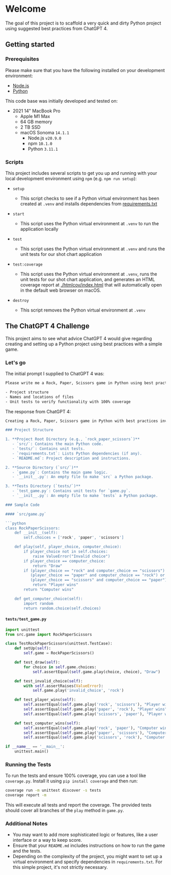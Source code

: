 # Welcome

The goal of this project is to scaffold a very quick and dirty Python project using suggested best practices from ChatGPT 4.

## Getting started

### Prerequisites

Please make sure that you have the following installed on your development environment:

- [Node.js](https://nodejs.org/en)
- [Python](https://www.python.org)

This code base was initially developed and tested on:

- 2021 14" MacBook Pro
  - Apple M1 Max
  - 64 GB memory
  - 2 TB SSD
  - macOS Sonoma `14.1.1`
    - Node.js `v20.9.0`
    - npm `10.1.0`
    - Python `3.11.1`

### Scripts

This project includes several scripts to get you up and running with your local development environment using `npm` (e.g. `npm run setup`):

- `setup`

  - This script checks to see if a Python virtual environment has been created at `.venv` and installs dependencies from [requirements.txt](./requirements.txt)

- `start`

  - This script uses the Python virtual environment at `.venv` to run the application locally

- `test`

  - This script uses the Python virtual environment at `.venv` and runs the unit tests for our shot chart application

- `test:coverage`

  - This script uses the Python virtual environment at `.venv`, runs the unit tests for our shot chart application, and generates an HTML coverage report at [./htmlcov/index.html](./htmlcov/index.html) that will automatically open in the default web browser on macOS.

- `destroy`
  - This script removes the Python virtual environment at `.venv`

## The ChatGPT 4 Challenge

This project aims to see what advice ChatGPT 4 would give regarding creating and setting up a Python project using best practices with a simple game.

### Let's go

The initial prompt I supplied to ChatGPT 4 was:

```sh
Please write me a Rock, Paper, Scissors game in Python using best practices in Python development including:

- Project structure
- Names and locations of files
- Unit tests to verify functionality with 100% coverage
```

The response from ChatGPT 4:

````sh
Creating a Rock, Paper, Scissors game in Python with best practices involves several steps. I'll outline the project structure, file organization, and provide sample code along with unit tests to ensure 100% coverage.

### Project Structure

1. **Project Root Directory (e.g., `rock_paper_scissors`)**
   - `src/`: Contains the main Python code.
   - `tests/`: Contains unit tests.
   - `requirements.txt`: Lists Python dependencies (if any).
   - `README.md`: Project description and instructions.

2. **Source Directory (`src/`)**
   - `game.py`: Contains the main game logic.
   - `__init__.py`: An empty file to make `src` a Python package.

3. **Tests Directory (`tests/`)**
   - `test_game.py`: Contains unit tests for `game.py`.
   - `__init__.py`: An empty file to make `tests` a Python package.

### Sample Code

#### `src/game.py`

```python
class RockPaperScissors:
    def __init__(self):
        self.choices = ['rock', 'paper', 'scissors']

    def play(self, player_choice, computer_choice):
        if player_choice not in self.choices:
            raise ValueError("Invalid choice")
        if player_choice == computer_choice:
            return "Draw"
        if (player_choice == "rock" and computer_choice == "scissors") or \
           (player_choice == "paper" and computer_choice == "rock") or \
           (player_choice == "scissors" and computer_choice == "paper"):
            return "Player wins"
        return "Computer wins"

    def get_computer_choice(self):
        import random
        return random.choice(self.choices)
````

#### `tests/test_game.py`

```python
import unittest
from src.game import RockPaperScissors

class TestRockPaperScissors(unittest.TestCase):
    def setUp(self):
        self.game = RockPaperScissors()

    def test_draw(self):
        for choice in self.game.choices:
            self.assertEqual(self.game.play(choice, choice), "Draw")

    def test_invalid_choice(self):
        with self.assertRaises(ValueError):
            self.game.play('invalid_choice', 'rock')

    def test_player_wins(self):
        self.assertEqual(self.game.play('rock', 'scissors'), "Player wins")
        self.assertEqual(self.game.play('paper', 'rock'), "Player wins")
        self.assertEqual(self.game.play('scissors', 'paper'), "Player wins")

    def test_computer_wins(self):
        self.assertEqual(self.game.play('rock', 'paper'), "Computer wins")
        self.assertEqual(self.game.play('paper', 'scissors'), "Computer wins")
        self.assertEqual(self.game.play('scissors', 'rock'), "Computer wins")

if __name__ == '__main__':
    unittest.main()
```

### Running the Tests

To run the tests and ensure 100% coverage, you can use a tool like `coverage.py`. Install it using `pip install coverage` and then run:

```bash
coverage run -m unittest discover -s tests
coverage report -m
```

This will execute all tests and report the coverage. The provided tests should cover all branches of the `play` method in `game.py`.

### Additional Notes

- You may want to add more sophisticated logic or features, like a user interface or a way to keep score.
- Ensure that your `README.md` includes instructions on how to run the game and the tests.
- Depending on the complexity of the project, you might want to set up a virtual environment and specify dependencies in `requirements.txt`. For this simple project, it's not strictly necessary.

```

```
